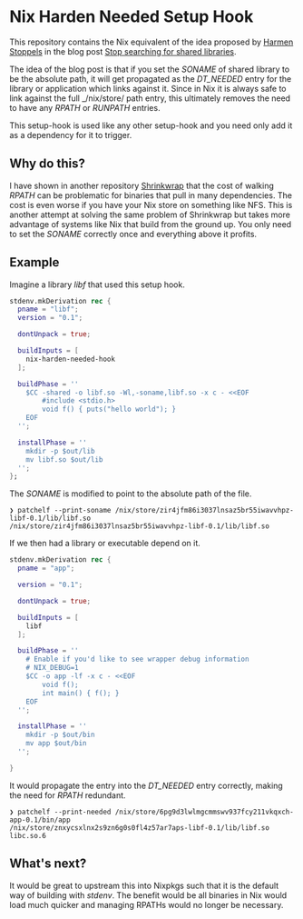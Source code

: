 # Nix Harden Needed Setup Hook

This repository contains the Nix equivalent of the idea proposed by [Harmen Stoppels](https://stoppels.ch/) in the blog post [Stop searching for shared libraries](https://stoppels.ch/2022/08/04/stop-searching-for-shared-libraries.html).

The idea of the blog post is that if you set the _SONAME_ of shared library to be the absolute path, it will get propagated as the _DT_NEEDED_ entry for the library or application which links against it.
Since in Nix it is always safe to link against the full _/nix/store/ path entry, this ultimately removes the need to have any _RPATH_ or _RUNPATH_ entries.

This setup-hook is used like any other setup-hook and you need only add it as a dependency for it to trigger.

## Why do this?

I have shown in another repository [Shrinkwrap](https://github.com/fzakaria/shrinkwrap) that the cost of walking _RPATH_ can be problematic for binaries that pull in many dependencies. The cost is even worse if you have your Nix store on something like NFS.
This is another attempt at solving the same problem of Shrinkwrap but takes more advantage of systems like Nix that build from the ground up. You only need to set the _SONAME_ correctly once and everything above it profits.

## Example

Imagine a library _libf_ that used this setup hook.
```nix
stdenv.mkDerivation rec {
  pname = "libf";
  version = "0.1";

  dontUnpack = true;

  buildInputs = [
    nix-harden-needed-hook
  ];

  buildPhase = ''
    $CC -shared -o libf.so -Wl,-soname,libf.so -x c - <<EOF
        #include <stdio.h>
        void f() { puts("hello world"); }
    EOF
  '';

  installPhase = ''
    mkdir -p $out/lib
    mv libf.so $out/lib
  '';
};
```

The _SONAME_ is modified to point to the absolute path of the file.

```console
❯ patchelf --print-soname /nix/store/zir4jfm86i3037lnsaz5br55iwavvhpz-libf-0.1/lib/libf.so
/nix/store/zir4jfm86i3037lnsaz5br55iwavvhpz-libf-0.1/lib/libf.so
```

If we then had a library or executable depend on it.
```nix
stdenv.mkDerivation rec {
  pname = "app";

  version = "0.1";

  dontUnpack = true;

  buildInputs = [
    libf
  ];

  buildPhase = ''
    # Enable if you'd like to see wrapper debug information
    # NIX_DEBUG=1 
    $CC -o app -lf -x c - <<EOF
        void f();
        int main() { f(); }
    EOF
  '';

  installPhase = ''
    mkdir -p $out/bin
    mv app $out/bin
  '';

}
```

It would propagate the entry into the _DT_NEEDED_ entry correctly, making the need for _RPATH_ redundant.
```console
❯ patchelf --print-needed /nix/store/6pg9d3lwlmgcmmswv937fcy211vkqxch-app-0.1/bin/app
/nix/store/znxycsxlnx2s9zn6g0s0fl4z57ar7aps-libf-0.1/lib/libf.so
libc.so.6
```

## What's next?

It would be great to upstream this into Nixpkgs such that it is the default way of building with _stdenv_.
The benefit would be all binaries in Nix would load much quicker and managing RPATHs would no longer be necessary.